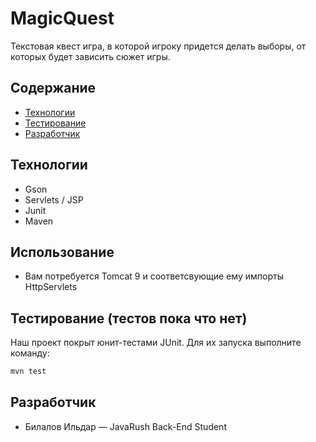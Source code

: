 # MagicQuest
Текстовая квест игра, в которой игроку придется делать выборы, от которых будет зависить сюжет игры.

## Содержание
- [Технологии](#технологии)
- [Тестирование](#тестирование)
- [Разработчик](#команда-проекта)

## Технологии
- Gson
- Servlets / JSP
- Junit
- Maven

## Использование
- Вам потребуется Tomcat 9 и соответсвующие ему импорты HttpServlets

## Тестирование (тестов пока что нет)

Наш проект покрыт юнит-тестами JUnit. Для их запуска выполните команду:
```sh
mvn test
```

## Разработчик

- Билалов Ильдар — JavaRush Back-End Student

 